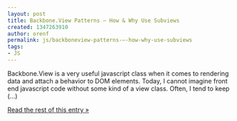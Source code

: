```yaml
---
layout: post
title: Backbone.View Patterns – How & Why Use Subviews
created: 1347263910
author: orenf
permalink: js/backboneview-patterns-–-how-why-use-subviews
tags:
- JS
---
```

Backbone.View is a very useful javascript class when it comes to rendering data and attach a behavior to DOM elements. Today, I cannot imagine front end javascript code without some kind of a view class. Often, I tend to keep (…)</p><p><a href="http://orizens.com/wp/topics/backbone-view-patterns-how-why-to-use-subviews/">Read the rest of this entry »</a></p>
